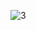 
![3](https://github.com/PuhanRialdo/praktikum-5/assets/160216825/49785420-37f4-4c1e-9974-e2d3380b60da)
